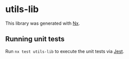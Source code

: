 # utils-lib

This library was generated with [Nx](https://nx.dev).

## Running unit tests

Run `nx test utils-lib` to execute the unit tests via [Jest](https://jestjs.io).

